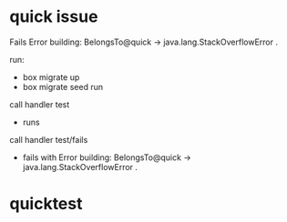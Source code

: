 # quick issue

Fails Error building: BelongsTo@quick -> java.lang.StackOverflowError .

run:
 - box migrate up
 - box migrate seed run

call handler test
  - runs

call handler test/fails
 - fails with Error building: BelongsTo@quick -> java.lang.StackOverflowError .

# quicktest
